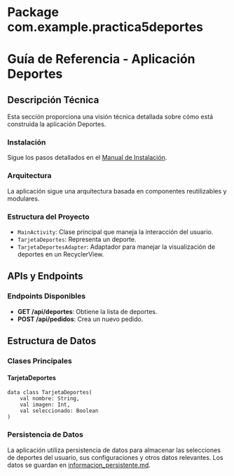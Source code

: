 # Package com.example.practica5deportes
# Guía de Referencia - Aplicación Deportes

## Descripción Técnica

Esta sección proporciona una visión técnica detallada sobre cómo está construida la aplicación Deportes.

### Instalación

Sigue los pasos detallados en el [Manual de Instalación](Manual_de_instalacion.md).

### Arquitectura

La aplicación sigue una arquitectura basada en componentes reutilizables y modulares.

### Estructura del Proyecto

- `MainActivity`: Clase principal que maneja la interacción del usuario.
- `TarjetaDeportes`: Representa un deporte.
- `TarjetaDeportesAdapter`: Adaptador para manejar la visualización de deportes en un RecyclerView.

## APIs y Endpoints

### Endpoints Disponibles

- **GET /api/deportes**: Obtiene la lista de deportes.
- **POST /api/pedidos**: Crea un nuevo pedido.

## Estructura de Datos

### Clases Principales

#### TarjetaDeportes

```
data class TarjetaDeportes(
    val nombre: String,
    val imagen: Int,
    val seleccionado: Boolean
)
```

### Persistencia de Datos

La aplicación utiliza persistencia de datos para almacenar las selecciones de deportes del usuario, sus configuraciones y otros datos relevantes. Los datos se guardan en [informacion_persistente.md](informacion_persistente.md).

